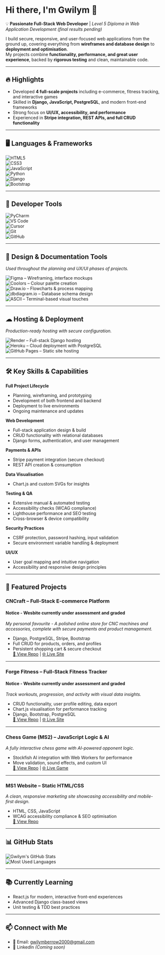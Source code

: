 # Hi there, I'm Gwilym 👋  

💡 **Passionate Full-Stack Web Developer** | *Level 5 Diploma in Web Application Development (final results pending)*  

I build secure, responsive, and user-focused web applications from the ground up, covering everything from **wireframes and database design** to **deployment and optimisation**.  
My projects combine **functionality, performance, and great user experience**, backed by **rigorous testing** and clean, maintainable code.  

---

## 🔥 Highlights  
- Developed **4 full-scale projects** including e-commerce, fitness tracking, and interactive games  
- Skilled in **Django, JavaScript, PostgreSQL**, and modern front-end frameworks  
- Strong focus on **UI/UX, accessibility, and performance**  
- Experienced in **Stripe integration, REST APIs, and full CRUD functionality**  
---

## 🖥 Languages & Frameworks  
![HTML5](https://img.shields.io/badge/HTML5-E34F26?style=for-the-badge&logo=html5&logoColor=white)  
![CSS3](https://img.shields.io/badge/CSS3-1572B6?style=for-the-badge&logo=css3&logoColor=white)  
![JavaScript](https://img.shields.io/badge/JavaScript-323330?style=for-the-badge&logo=javascript&logoColor=F7DF1E)  
![Python](https://img.shields.io/badge/Python-3776AB?style=for-the-badge&logo=python&logoColor=white)  
![Django](https://img.shields.io/badge/Django-092E20?style=for-the-badge&logo=django&logoColor=white)  
![Bootstrap](https://img.shields.io/badge/Bootstrap-563D7C?style=for-the-badge&logo=bootstrap&logoColor=white)  

---

## 🔧 Developer Tools  
![PyCharm](https://img.shields.io/badge/PyCharm-000000?style=for-the-badge&logo=PyCharm&logoColor=white)  
![VS Code](https://img.shields.io/badge/VS%20Code-007ACC?style=for-the-badge&logo=visual-studio-code&logoColor=white)  
![Cursor](https://img.shields.io/badge/Cursor_AI-FFD700?style=for-the-badge&logo=OpenAI&logoColor=black)  
![Git](https://img.shields.io/badge/Git-F05033?style=for-the-badge&logo=git&logoColor=white)  
![GitHub](https://img.shields.io/badge/GitHub-181717?style=for-the-badge&logo=github&logoColor=white)  

---

## 🎨 Design & Documentation Tools  
*Used throughout the planning and UX/UI phases of projects.*

![Figma](https://img.shields.io/badge/Figma-F24E1E?style=for-the-badge&logo=figma&logoColor=white) – Wireframing, interface mockups  
![Coolors](https://img.shields.io/badge/Coolors-1E1E1E?style=for-the-badge&logo=coolors&logoColor=00ffff) – Colour palette creation  
![Draw.io](https://img.shields.io/badge/Draw.io-F08705?style=for-the-badge&logo=diagrams.net&logoColor=white) – Flowcharts & process mapping  
![dbdiagram.io](https://img.shields.io/badge/dbdiagram.io-2D3748?style=for-the-badge&logo=database&logoColor=white) – Database schema design  
![ASCII](https://img.shields.io/badge/ASCII%20Art-000000?style=for-the-badge&logo=codeforces&logoColor=white) – Terminal-based visual touches  

---

## ☁ Hosting & Deployment  
*Production-ready hosting with secure configuration.*

![Render](https://img.shields.io/badge/Render-46E3B7?style=for-the-badge&logo=render&logoColor=black) – Full-stack Django hosting  
![Heroku](https://img.shields.io/badge/Heroku-430098?style=for-the-badge&logo=heroku&logoColor=white) – Cloud deployment with PostgreSQL  
![GitHub Pages](https://img.shields.io/badge/GitHub%20Pages-222222?style=for-the-badge&logo=github&logoColor=white) – Static site hosting  


---

## 🛠 Key Skills & Capabilities  

**Full Project Lifecycle**  
- Planning, wireframing, and prototyping  
- Development of both frontend and backend  
- Deployment to live environments  
- Ongoing maintenance and updates  

**Web Development**  
- Full-stack application design & build  
- CRUD functionality with relational databases  
- Django forms, authentication, and user management  

**Payments & APIs**  
- Stripe payment integration (secure checkout)  
- REST API creation & consumption  

**Data Visualisation**  
- Chart.js and custom SVGs for insights  

**Testing & QA**  
- Extensive manual & automated testing  
- Accessibility checks (WCAG compliance)  
- Lighthouse performance and SEO testing  
- Cross-browser & device compatibility  

**Security Practices**  
- CSRF protection, password hashing, input validation  
- Secure environment variable handling & deployment  

**UI/UX**  
- User goal mapping and intuitive navigation  
- Accessibility and responsive design principles  

---

## 🚀 Featured Projects  

### **CNCraft** – Full-Stack E-commerce Platform  
#### Notice - Wesbite currently under assessment and graded
*My personal favourite - A polished online store for CNC machines and accessories, complete with secure payments and product management.*  
- Django, PostgreSQL, Stripe, Bootstrap  
- Full CRUD for products, orders, and profiles  
- Persistent shopping cart & secure checkout  
[🔗 View Repo](https://github.com/GBerrow/CNCraft) | [🌐 Live Site](https://cncraft.onrender.com/)  

---

### **Forge Fitness** – Full-Stack Fitness Tracker
#### Notice - Wesbite currently under assessment and graded
*Track workouts, progression, and activity with visual data insights.*  
- CRUD functionality, user profile editing, data export  
- Chart.js visualisation for performance tracking  
- Django, Bootstrap, PostgreSQL  
[🔗 View Repo](https://github.com/GBerrow/Forge-Fitness) | [🌐 Live Site](https://forge-fitness-d9cu.onrender.com/)  

---

### **Chess Game (MS2)** – JavaScript Logic & AI  
*A fully interactive chess game with AI-powered opponent logic.*  
- Stockfish AI integration with Web Workers for performance  
- Move validation, sound effects, and custom UI  
[🔗 View Repo](https://github.com/GBerrow/MS2) | [🌐 Live Game](https://gberrow.github.io/MS2/)  

---

### **MS1 Website** – Static HTML/CSS  
*A clean, responsive marketing site showcasing accessibility and mobile-first design.*  
- HTML, CSS, JavaScript  
- WCAG accessibility compliance & SEO optimisation  
[🔗 View Repo](https://github.com/GBerrow/MS1)  

---

## 📊 GitHub Stats  
![Gwilym's GitHub Stats](https://github-readme-stats.vercel.app/api?username=GBerrow&show_icons=true&theme=dark)  
![Most Used Languages](https://github-readme-stats.vercel.app/api/top-langs/?username=GBerrow&layout=compact&theme=dark)  

---

## 📚 Currently Learning  
- React.js for modern, interactive front-end experiences  
- Advanced Django class-based views  
- Unit testing & TDD best practices  

---

## 📫 Connect with Me  
- 📧 Email: [gwilymberrow2000@gmail.com](mailto:gwilymberrow2000@gmail.com)  
- 💼 LinkedIn *(Coming soon)*  

